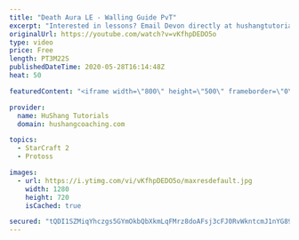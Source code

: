 ```yaml
---
title: "Death Aura LE - Walling Guide PvT"
excerpt: "Interested in lessons? Email Devon directly at hushangtutorials@outlook.com ------------------------------------------------------------------------------------------------------- Want to support HuShang Tutorials directly? Patreon is a website where you can contribute a monthly donation that will help"
originalUrl: https://youtube.com/watch?v=vKfhpDEDO5o
type: video
price: Free
length: PT3M22S
publishedDateTime: 2020-05-28T16:14:48Z
heat: 50

featuredContent: "<iframe width=\"800\" height=\"500\" frameborder=\"0\" src=\"https://www.youtube.com/embed/vKfhpDEDO5o\" allow=\"accelerometer; autoplay; encrypted-media; gyroscope; picture-in-picture\" allowfullscreen></iframe>"

provider:
  name: HuShang Tutorials
  domain: hushangcoaching.com

topics:
  - StarCraft 2
  - Protoss

images:
  - url: https://i.ytimg.com/vi/vKfhpDEDO5o/maxresdefault.jpg
    width: 1280
    height: 720
    isCached: true

secured: "tQDI1SZMiqYhczgs5GYmOkbQbXkmLqFMrz8doAFsj3cFJ0RvWkntcmJ1nYG897ITSfOMbmX2oKc8Yq0B2v5o8sNMEiFEH+Co3oUMY8TD9HJPs5JugQxmXzUzi2Zafv/caj268JXvFCHgqBqH5fGY5mS3B7ra4GjY1CW3Uj1VPI4AKaBW2XegNpS6QbfIN4h8r5DeaUaU19KM6sz2vdINcIBqm2jAPlqd60uGGYXYqQw4WxxKbed7YTLM/bfI0PhOJS9hDT4CWxgQvhG25eoov4sh1JiAfAOLy+t2pbjAUtOh4RaeP8ec8OAR0ilZgzYZewxH91V7SfpZaRGxVtuVUgQ5x75L+GAjtEWqg3aKVyi83qe7aKEZA+HYcNKT5c+msmonXw7drSjYJB6sVb51BRC7R0glXVj+l1TgViSFaH0=;btEOSQnwKBHlGTPBB2Ildg=="
---
```


